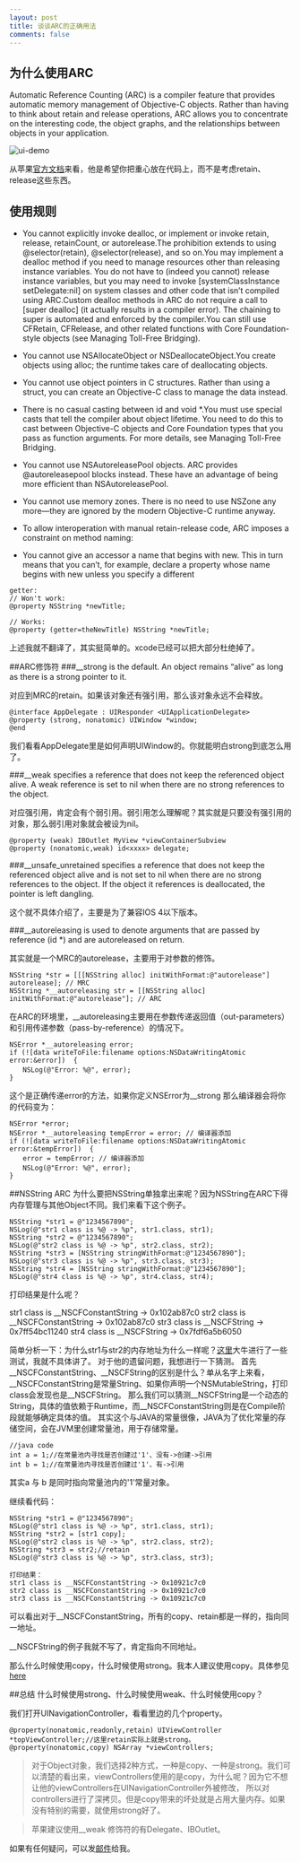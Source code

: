 ```yaml
---
layout: post
title: 谈谈ARC的正确用法
comments: false
---
```


## 为什么使用ARC

Automatic Reference Counting (ARC) is a compiler feature that provides automatic memory management of Objective-C objects. Rather than having to think about retain and release operations, ARC allows you to concentrate on the interesting code, the object graphs, and the relationships between objects in your application.

![ui-demo](https://developer.apple.com/library/ios/releasenotes/ObjectiveC/RN-TransitioningToARC/Art/ARC_Illustration.jpg)

从苹果[官方文档](https://developer.apple.com/library/ios/releasenotes/ObjectiveC/RN-TransitioningToARC/Introduction/Introduction.html#//apple_ref/doc/uid/TP40011226)来看，他是希望你把重心放在代码上，而不是考虑retain、release这些东西。

## 使用规则

* You cannot explicitly invoke dealloc, or implement or invoke retain, release, retainCount, or autorelease.The prohibition extends to using @selector(retain), @selector(release), and so on.You may implement a dealloc method if you need to manage resources other than releasing instance variables. You do not have to (indeed you cannot) release instance variables, but you may need to invoke [systemClassInstance setDelegate:nil] on system classes and other code that isn’t compiled using ARC.Custom dealloc methods in ARC do not require a call to [super dealloc] (it actually results in a compiler error). The chaining to super is automated and enforced by the compiler.You can still use CFRetain, CFRelease, and other related functions with Core Foundation-style objects (see Managing Toll-Free Bridging).

* You cannot use NSAllocateObject or NSDeallocateObject.You create objects using alloc; the runtime takes care of deallocating objects.

* You cannot use object pointers in C structures.
Rather than using a struct, you can create an Objective-C class to manage the data instead.

* There is no casual casting between id and void *.You must use special casts that tell the compiler about object lifetime. You need to do this to cast between Objective-C objects and Core Foundation types that you pass as function arguments. For more details, see Managing Toll-Free Bridging.

* You cannot use NSAutoreleasePool objects. ARC provides @autoreleasepool blocks instead. These have an advantage of being more efficient than NSAutoreleasePool.

* You cannot use memory zones. There is no need to use NSZone any more—they are ignored by the modern Objective-C runtime anyway.

* To allow interoperation with manual retain-release code, ARC imposes a constraint on method naming:

* You cannot give an accessor a name that begins with new. This in turn means that you can’t, for example, declare a property whose name begins with new unless you specify a different 

```
getter:
// Won't work:
@property NSString *newTitle;
 
// Works:
@property (getter=theNewTitle) NSString *newTitle;
```

上述我就不翻译了，其实挺简单的。xcode已经可以把大部分杜绝掉了。

##ARC修饰符
###__strong 
is the default. An object remains “alive” as long as there is a strong pointer to it.

对应到MRC的retain。如果该对象还有强引用，那么该对象永远不会释放。

```
@interface AppDelegate : UIResponder <UIApplicationDelegate>
@property (strong, nonatomic) UIWindow *window;
@end
```

我们看看AppDelegate里是如何声明UIWindow的。你就能明白strong到底怎么用了。

###__weak
specifies a reference that does not keep the referenced object alive. A weak reference is set to nil when there are no strong references to the object.

对应强引用，肯定会有个弱引用。弱引用怎么理解呢？其实就是只要没有强引用的对象，那么弱引用对象就会被设为nil。

```
@property (weak) IBOutlet MyView *viewContainerSubview
@property (nonatomic,weak) id<xxxx> delegate;
```

###__unsafe_unretained
specifies a reference that does not keep the referenced object alive and is not set to nil when there are no strong references to the object. If the object it references is deallocated, the pointer is left dangling.

这个就不具体介绍了，主要是为了兼容IOS 4以下版本。

###__autoreleasing
is used to denote arguments that are passed by reference (id *) and are autoreleased on return.

其实就是一个MRC的autorelease，主要用于对参数的修饰。

```
NSString *str = [[[NSString alloc] initWithFormat:@"autorelease"] autorelease]; // MRC
NSString *__autoreleasing str = [[NSString alloc] initWithFormat:@"autorelease"]; // ARC
```

在ARC的环境里，__autoreleasing主要用在参数传递返回值（out-parameters）和引用传递参数（pass-by-reference）的情况下。

```
NSError *__autoreleasing error; 
if (![data writeToFile:filename options:NSDataWritingAtomic error:&error])  { 
　　NSLog(@"Error: %@", error); 
}
```

这个是正确传递error的方法，如果你定义NSError为__strong 那么编译器会将你的代码变为：

```
NSError *error; 
NSError *__autoreleasing tempError = error; // 编译器添加 
if (![data writeToFile:filename options:NSDataWritingAtomic error:&tempError])  { 
　　error = tempError; // 编译器添加 
　　NSLog(@"Error: %@", error); 
}
```

##NSString ARC
为什么要把NSString单独拿出来呢？因为NSString在ARC下得内存管理与其他Object不同。我们来看下这个例子。

```
NSString *str1 = @"1234567890";
NSLog(@"str1 class is %@ -> %p", str1.class, str1);
NSString *str2 = @"1234567890";
NSLog(@"str2 class is %@ -> %p", str2.class, str2);
NSString *str3 = [NSString stringWithFormat:@"1234567890"];
NSLog(@"str3 class is %@ -> %p", str3.class, str3);
NSString *str4 = [NSString stringWithFormat:@"1234567890"];
NSLog(@"str4 class is %@ -> %p", str4.class, str4);

```

打印结果是什么呢？

str1 class is __NSCFConstantString -> 0x102ab87c0
str2 class is __NSCFConstantString -> 0x102ab87c0
str3 class is __NSCFString -> 0x7ff54bc11240
str4 class is __NSCFString -> 0x7fdf6a5b6050

简单分析一下：为什么str1与str2的内存地址为什么一样呢？[这里](http://blog.cnbluebox.com/blog/2014/04/16/nsstringte-xing-fen-xi-xue-xi/)大牛进行了一些测试，我就不具体讲了。
对于他的遗留问题，我想进行一下猜测。
首先__NSCFConstantString、__NSCFString的区别是什么？单从名字上来看，__NSCFConstantString是常量String、如果你声明一个NSMutableString，打印class会发现也是__NSCFString。
那么我们可以猜测__NSCFString是一个动态的String，具体的值依赖于Runtime，而__NSCFConstantString则是在Compile阶段就能够确定具体的值。
其实这个与JAVA的常量很像，JAVA为了优化常量的存储空间，会在JVM里创建常量池，用于存储常量。

```
//java code
int a = 1;//在常量池内寻找是否创建过'1'、没有->创建->引用
int b = 1;//在常量池内寻找是否创建过'1'、有->引用
```

其实a 与 b 是同时指向常量池内的'1'常量对象。

继续看代码：

```
NSString *str1 = @"1234567890";
NSLog(@"str1 class is %@ -> %p", str1.class, str1);
NSString *str2 = [str1 copy];
NSLog(@"str2 class is %@ -> %p", str2.class, str2);
NSString *str3 = str2;//retain
NSLog(@"str3 class is %@ -> %p", str3.class, str3);
```

```
打印结果：
str1 class is __NSCFConstantString -> 0x10921c7c0
str2 class is __NSCFConstantString -> 0x10921c7c0
str3 class is __NSCFConstantString -> 0x10921c7c0
```

可以看出对于__NSCFConstantString，所有的copy、retain都是一样的，指向同一地址。

__NSCFString的例子我就不写了，肯定指向不同地址。

那么什么时候使用copy，什么时候使用strong。我本人建议使用copy。具体参见[here](http://southpeak.github.io/blog/2015/05/10/ioszhi-shi-xiao-ji-di-%5B%3F%5D-qi-2015-dot-05-dot-10/)

##总结
什么时候使用strong、什么时候使用weak、什么时候使用copy？

我们打开UINavigationController，看看里边的几个property。

```
@property(nonatomic,readonly,retain) UIViewController *topViewController;//这里retain实际上就是strong。
@property(nonatomic,copy) NSArray *viewControllers;
```

> 对于Object对象，我们选择2种方式，一种是copy、一种是strong。我们可以清楚的看出来，viewControllers使用的是copy，为什么呢？因为它不想让他的viewControllers在UINavigationController外被修改，
所以对controllers进行了深拷贝。但是copy带来的坏处就是占用大量内存。如果没有特别的需要，就使用strong好了。

> 苹果建议使用__weak 修饰符的有Delegate、IBOutlet。


如果有任何疑问，可以发[邮件](mailto:shuvigoss@gmail.com)给我。